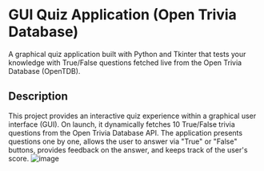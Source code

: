 # GUI Quiz Application (Open Trivia Database)
A graphical quiz application built with Python and Tkinter that tests your knowledge with True/False questions fetched live from the Open Trivia Database (OpenTDB).

## Description
This project provides an interactive quiz experience within a graphical user interface (GUI). On launch, it dynamically fetches 10 True/False trivia questions from the Open Trivia Database API. 
The application presents questions one by one, allows the user to answer via "True" or "False" buttons, provides feedback on the answer, and keeps track of the user's score.
![image](https://github.com/user-attachments/assets/2e358a61-4cb5-48a8-8c57-6b9a0e195bae)
